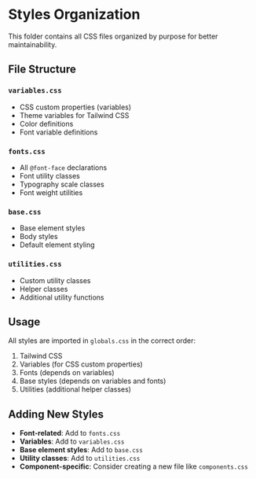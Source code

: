 # Styles Organization

This folder contains all CSS files organized by purpose for better maintainability.

## File Structure

### `variables.css`
- CSS custom properties (variables)
- Theme variables for Tailwind CSS
- Color definitions
- Font variable definitions

### `fonts.css`
- All `@font-face` declarations
- Font utility classes
- Typography scale classes
- Font weight utilities

### `base.css`
- Base element styles
- Body styles
- Default element styling

### `utilities.css`
- Custom utility classes
- Helper classes
- Additional utility functions

## Usage

All styles are imported in `globals.css` in the correct order:

1. Tailwind CSS
2. Variables (for CSS custom properties)
3. Fonts (depends on variables)
4. Base styles (depends on variables and fonts)
5. Utilities (additional helper classes)

## Adding New Styles

- **Font-related**: Add to `fonts.css`
- **Variables**: Add to `variables.css`
- **Base element styles**: Add to `base.css`
- **Utility classes**: Add to `utilities.css`
- **Component-specific**: Consider creating a new file like `components.css`
